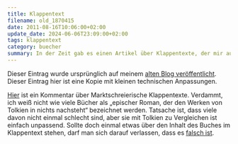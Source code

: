```yaml
---
title: Klappentext
filename: old_1870415
date: 2011-08-16T10:06:00+02:00
update_date: 2024-06-06T23:09:00+02:00
tags: klappentext
category: buecher
summary: In der Zeit gab es einen Artikel über Klappentexte, der mir aus der Seele sprach.
---
```

Dieser Eintrag wurde ursprünglich auf meinem [alten Blog veröffentlicht](https://stu.blogger.de/stories/1870415/). Dieser Eintrag hier ist eine Kopie mit kleinen technischen Anpassungen.

[Hier](https://www.zeit.de/kultur/literatur/2011-08/klappentexte) ist ein Kommentar über Marktschreierische Klappentexte. Verdammt, ich weiß nicht wie viele Bücher als „epischer Roman, der den Werken von Tolkien in nichts nachsteht“ bezeichnet werden. Tatsache ist, dass viele davon nicht einmal schlecht sind, aber sie mit Tolkien zu Vergleichen ist einfach unpassend. Sollte doch einmal etwas über den Inhalt des Buches im Klappentext stehen, darf man sich darauf verlassen, dass es [falsch ist](/blogposts/old_1699246).
